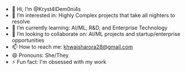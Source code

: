 - 👋 Hi, I’m @Kryst4lDem0ni4s
- 👀 I’m interested in: Highly Complex projects that take all nighters to resolve
- 🌱 I’m currently learning: AI/ML, R&D, and Enterprise Technology
- 💞️ I’m looking to collaborate on: AI/ML projects and startup/enterprise opportunities
- 📫 How to reach me: khwaisharora28@gmail.com
- 😄 Pronouns: She/They
- ⚡ Fun fact: I'm obsessed with my work

<!---
Kryst4lDem0ni4s/Kryst4lDem0ni4s is a ✨ special ✨ repository because its `README.md` (this file) appears on your GitHub profile.
You can click the Preview link to take a look at your changes.
--->

